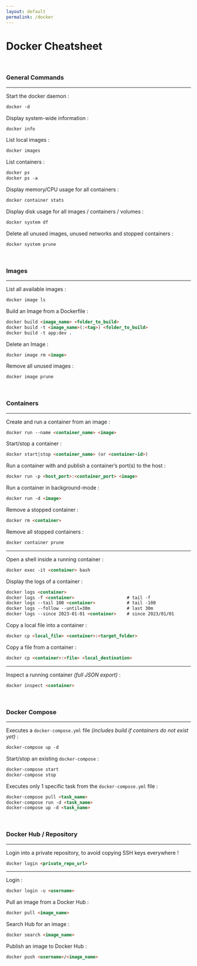 ```yaml
---
layout: default
permalink: /docker
---
```


# Docker Cheatsheet





<br>

### General Commands

<hr>

Start the docker daemon :
```md
docker -d
```

Display system-wide information :
```md
docker info
```

List local images :
```md
docker images
```

List containers :
```md
docker ps
docker ps -a
```

Display memory/CPU usage for all containers :
```md
docker container stats
```

Display disk usage for all images / containers / volumes :
```md
docker system df
```

Delete all unused images, unused networks and stopped containers :
```md
docker system prune
```





<br>

### Images

<hr>

List all available images :
```md
docker image ls
```

Build an Image from a Dockerfile :
```md
docker build <image_name> <folder_to_build>
docker build -t <image_name>(:<tag>) <folder_to_build>
docker build -t app:dev .
```

Delete an Image :
```md
docker image rm <image>
```

Remove all unused images :
```md
docker image prune
```





<br>

### Containers

<hr>

Create and run a container from an image :
```md
docker run --name <container_name> <image>
```

Start/stop a container :
```md
docker start|stop <container_name> (or <container-id>)
```

Run a container with and publish a container’s port(s) to the host :
```md
docker run -p <host_port>:<container_port> <image>
```

Run a container in background-mode :
```md
docker run -d <image>
```

Remove a stopped container :
```md
docker rm <container>
```

Remove all stopped containers :
```md
docker container prune
```

<hr>

Open a shell inside a running container :
```md
docker exec -it <container> bash
```

Display the logs of a container :
```md
docker logs <container>
docker logs -f <container>                    # tail -f
docker logs --tail 100 <container>            # tail -100
docker logs --follow --until=30m              # last 30m
docker logs --since 2023-01-01 <container>    # since 2023/01/01
```

Copy a local file into a container :
```md
docker cp <local_file> <container>:<target_folder>
```

Copy a file from a container :
```md
docker cp <container>:<file> <local_destination>
```

<hr>

Inspect a running container *(full JSON export)* :
```md
docker inspect <container>
```





<br>

### Docker Compose

<hr>


Executes a `docker-compose.yml` file *(includes build if containers do not exist yet)* :
```md
docker-compose up -d
```

Start/stop an existing `docker-compose` :
```md
docker-compose start
docker-compose stop
```

Executes only 1 specific task from the `docker-compose.yml` file :
```md
docker-compose pull <task_name>
docker-compose run -d <task_name>
docker-compose up -d <task_name>
```





<br>

### Docker Hub / Repository

<hr>

Login into a private repository, to avoid copying SSH keys everywhere !
```md
docker login <private_repo_url>
```

<hr>

Login :
```md
docker login -u <username>
```

Pull an image from a Docker Hub :
```md
docker pull <image_name>
```

Search Hub for an image :
```md
docker search <image_name>
```

Publish an image to Docker Hub :
```md
docker push <username>/<image_name>
```
